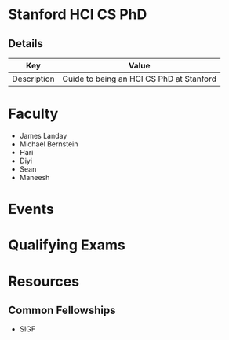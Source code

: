 # Stanford HCI CS PhD
## Details 
|  Key | Value|
| ------------- | ------------- |
| Description | Guide to being an HCI CS PhD at Stanford |

# Faculty
- James Landay
- Michael Bernstein
- Hari
- Diyi
- Sean
- Maneesh
  
# Events

# Qualifying Exams

# Resources
## Common Fellowships
- SIGF

  
